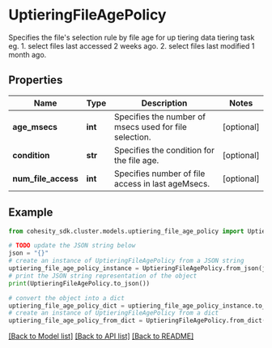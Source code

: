 # UptieringFileAgePolicy

Specifies the file's selection rule by file age for up tiering data tiering task eg. 1. select files last accessed 2 weeks ago. 2. select files last modified 1 month ago.

## Properties

Name | Type | Description | Notes
------------ | ------------- | ------------- | -------------
**age_msecs** | **int** | Specifies the number of msecs used for file selection. | [optional] 
**condition** | **str** | Specifies the condition for the file age. | [optional] 
**num_file_access** | **int** | Specifies number of file access in last ageMsecs. | [optional] 

## Example

```python
from cohesity_sdk.cluster.models.uptiering_file_age_policy import UptieringFileAgePolicy

# TODO update the JSON string below
json = "{}"
# create an instance of UptieringFileAgePolicy from a JSON string
uptiering_file_age_policy_instance = UptieringFileAgePolicy.from_json(json)
# print the JSON string representation of the object
print(UptieringFileAgePolicy.to_json())

# convert the object into a dict
uptiering_file_age_policy_dict = uptiering_file_age_policy_instance.to_dict()
# create an instance of UptieringFileAgePolicy from a dict
uptiering_file_age_policy_from_dict = UptieringFileAgePolicy.from_dict(uptiering_file_age_policy_dict)
```
[[Back to Model list]](../README.md#documentation-for-models) [[Back to API list]](../README.md#documentation-for-api-endpoints) [[Back to README]](../README.md)


